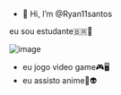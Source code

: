 - 👋 Hi, I’m @Ryan11santos


eu sou estudante🇧🇷🥇

![image](https://media1.tenor.com/m/4gzOuXamHN4AAAAC/bill-cipher-gravity-falls.gif)
- eu jogo video game🎮🖥️
- eu assisto anime👾👽

